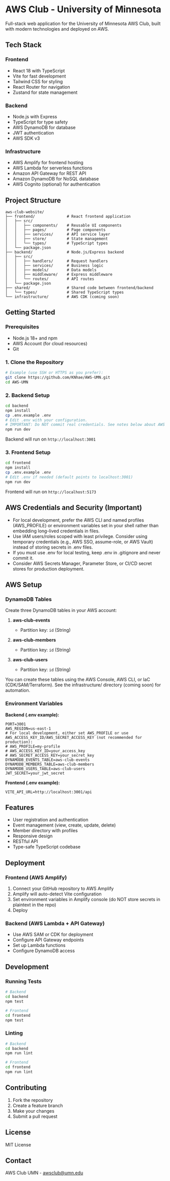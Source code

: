 # AWS Club - University of Minnesota

Full-stack web application for the University of Minnesota AWS Club, built with modern technologies and deployed on AWS.

## Tech Stack

### Frontend
- React 18 with TypeScript
- Vite for fast development
- Tailwind CSS for styling
- React Router for navigation
- Zustand for state management

### Backend
- Node.js with Express
- TypeScript for type safety
- AWS DynamoDB for database
- JWT authentication
- AWS SDK v3

### Infrastructure
- AWS Amplify for frontend hosting
- AWS Lambda for serverless functions
- Amazon API Gateway for REST API
- Amazon DynamoDB for NoSQL database
- AWS Cognito (optional) for authentication

## Project Structure

```
aws-club-website/
├── frontend/              # React frontend application
│   ├── src/
│   │   ├── components/    # Reusable UI components
│   │   ├── pages/         # Page components
│   │   ├── services/      # API service layer
│   │   ├── store/         # State management
│   │   └── types/         # TypeScript types
│   └── package.json
├── backend/               # Node.js/Express backend
│   ├── src/
│   │   ├── handlers/      # Request handlers
│   │   ├── services/      # Business logic
│   │   ├── models/        # Data models
│   │   ├── middleware/    # Express middleware
│   │   └── routes/        # API routes
│   └── package.json
├── shared/                # Shared code between frontend/backend
│   └── types/             # Shared TypeScript types
└── infrastructure/        # AWS CDK (coming soon)
```

## Getting Started

### Prerequisites
- Node.js 18+ and npm
- AWS Account (for cloud resources)
- Git

### 1. Clone the Repository

```bash
# Example (use SSH or HTTPS as you prefer):
git clone https://github.com/KNhae/AWS-UMN.git
cd AWS-UMN
```

### 2. Backend Setup

```bash
cd backend
npm install
cp .env.example .env
# Edit .env with your configuration.
# IMPORTANT: Do NOT commit real credentials. See notes below about AWS credentials.
npm run dev
```

Backend will run on `http://localhost:3001`

### 3. Frontend Setup

```bash
cd frontend
npm install
cp .env.example .env
# Edit .env if needed (default points to localhost:3001)
npm run dev
```

Frontend will run on `http://localhost:5173`

## AWS Credentials and Security (Important)

- For local development, prefer the AWS CLI and named profiles (AWS_PROFILE) or environment variables set in your shell rather than embedding long-lived credentials in files.
- Use IAM users/roles scoped with least privilege. Consider using temporary credentials (e.g., AWS SSO, assume-role, or AWS Vault) instead of storing secrets in .env files.
- If you must use .env for local testing, keep .env in .gitignore and never commit it.
- Consider AWS Secrets Manager, Parameter Store, or CI/CD secret stores for production deployment.

## AWS Setup

### DynamoDB Tables

Create three DynamoDB tables in your AWS account:

1. **aws-club-events**
   - Partition key: `id` (String)

2. **aws-club-members**
   - Partition key: `id` (String)

3. **aws-club-users**
   - Partition key: `id` (String)

You can create these tables using the AWS Console, AWS CLI, or IaC (CDK/SAM/Terraform). See the infrastructure/ directory (coming soon) for automation.

### Environment Variables

**Backend (.env example):**

```
PORT=3001
AWS_REGION=us-east-1
# For local development, either set AWS_PROFILE or use AWS_ACCESS_KEY_ID/AWS_SECRET_ACCESS_KEY (not recommended for production):
# AWS_PROFILE=my-profile
# AWS_ACCESS_KEY_ID=your_access_key
# AWS_SECRET_ACCESS_KEY=your_secret_key
DYNAMODB_EVENTS_TABLE=aws-club-events
DYNAMODB_MEMBERS_TABLE=aws-club-members
DYNAMODB_USERS_TABLE=aws-club-users
JWT_SECRET=your_jwt_secret
```

**Frontend (.env example):**

```
VITE_API_URL=http://localhost:3001/api
```

## Features

- User registration and authentication
- Event management (view, create, update, delete)
- Member directory with profiles
- Responsive design
- RESTful API
- Type-safe TypeScript codebase

## Deployment

### Frontend (AWS Amplify)
1. Connect your GitHub repository to AWS Amplify
2. Amplify will auto-detect Vite configuration
3. Set environment variables in Amplify console (do NOT store secrets in plaintext in the repo)
4. Deploy

### Backend (AWS Lambda + API Gateway)
- Use AWS SAM or CDK for deployment
- Configure API Gateway endpoints
- Set up Lambda functions
- Configure DynamoDB access

## Development

### Running Tests

```bash
# Backend
cd backend
npm test

# Frontend
cd frontend
npm test
```

### Linting

```bash
# Backend
cd backend
npm run lint

# Frontend
cd frontend
npm run lint
```

## Contributing

1. Fork the repository
2. Create a feature branch
3. Make your changes
4. Submit a pull request

## License

MIT License

## Contact

AWS Club UMN - awsclub@umn.edu
